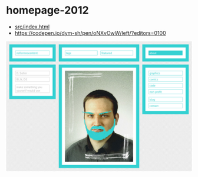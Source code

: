 # homepage-2012

- [src/index.html](./src/index.html)
- https://codepen.io/dym-sh/pen/oNXvOwW/left/?editors=0100

![screenshot](./screenshots/about.jpg)
